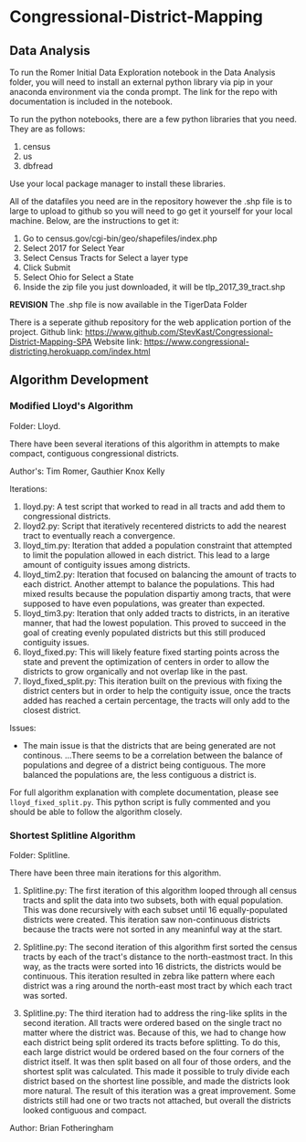 # Congressional-District-Mapping

## Data Analysis

To run the Romer Initial Data Exploration notebook in the Data Analysis 
folder, you will need to install an external python library via pip in 
your anaconda environment via the conda prompt. The link for the repo 
with documentation is included in the notebook.

To run the python notebooks, there are a few python libraries that you need. 
They are as follows:
1. census
2. us
3. dbfread

Use your local package manager to install these libraries.

All of the datafiles you need are in the repository however the .shp file is
to large to upload to github so you will need to go get it yourself for your 
local machine. Below, are the instructions to get it:
1. Go to census.gov/cgi-bin/geo/shapefiles/index.php
2. Select 2017 for Select Year
3. Select Census Tracts for Select a layer type
4. Click Submit
5. Select Ohio for Select a State
6. Inside the zip file you just downloaded, it will be tlp_2017_39_tract.shp

**REVISION**
The .shp file is now available in the TigerData Folder

There is a seperate github repository for the web application portion of the project.
Github link: https://www.github.com/StevKast/Congressional-District-Mapping-SPA
Website link: https://www.congressional-districting.herokuapp.com/index.html

## Algorithm Development

### Modified Lloyd's Algorithm
Folder: Lloyd.

There have been several iterations of this algorithm in attempts to make compact, 
contiguous congressional districts.

Author's: Tim Romer, Gauthier Knox Kelly

Iterations:
1. lloyd.py: A test script that worked to read in all tracts and add them to congressional districts.
2. lloyd2.py: Script that iteratively recentered districts to add the nearest tract to eventually reach a convergence.
3. lloyd_tim.py: Iteration that added a population constraint that attempted to limit the population allowed in each district. 
This lead to a large amount of contiguity issues among districts.
4. lloyd_tim2.py: Iteration that focused on balancing the amount of tracts to each district. Another attempt to balance the 
populations. This had mixed results because the population dispartiy among tracts, that were supposed to have even 
populations, was greater than expected.
5. lloyd_tim3.py: Iteration that only added tracts to districts, in an iterative manner, that had the lowest population. This 
proved to succeed in the goal of creating evenly populated districts but this still produced contiguity issues.
6. lloyd_fixed.py: This will likely feature fixed starting points across the state and prevent the optimization of centers 
in order to allow the districts to grow organically and not overlap like in the past.
7. lloyd_fixed_split.py: This iteration built on the previous with fixing the district centers but in order to help the contiguity issue, once the tracts added has reached a certain percentage, the tracts will only add to the closest district.

Issues:
- The main issue is that the districts that are being generated are not continous.
...There seems to be a correlation between the balance of populations and degree of a district being contiguous. The more balanced the populations are, the less contiguous a district is.

For full algorithm explanation with complete documentation, please see `lloyd_fixed_split.py`. This python script is fully commented and you should be able to follow the algorithm closely.

### Shortest Splitline Algorithm
Folder: Splitline.

There have been three main iterations for this algorithm.

1. Splitline.py: The first iteration of this algorithm looped through all census tracts and split the data into two subsets, both with equal population. This was done recursively with each subset until 16 equally-populated districts were created. This iteration saw non-continuous districts because the tracts were not sorted in any meaninful way at the start.

2. Splitline.py: The second iteration of this algorithm first sorted the census tracts by each of the tract's distance to the north-eastmost tract. In this way, as the tracts were sorted into 16 districts, the districts would be continuous. This iteration resulted in  zebra like pattern where each district was a ring around the north-east most tract by which each tract was sorted.

3. Splitline.py: The third iteration had to address the ring-like splits in the second iteration. All tracts were ordered based on the single tract no matter where the district was. Because of this, we had to change how each district being split ordered its tracts before splitting. To do this, each large district would be ordered based on the four corners of the district itself. It was then split based on all four of those orders, and the shortest split was calculated. This made it possible to truly divide each district based on the shortest line possible, and made the districts look more natural. The result of this iteration was a great improvement. Some districts still had one or two tracts not attached, but overall the districts looked contiguous and compact.

Author: Brian Fotheringham

